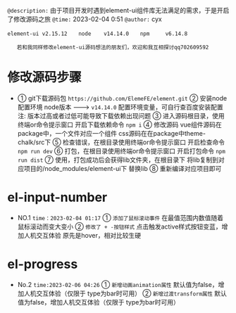 
`@description:`
 由于项目开发时遇到element-ui组件库无法满足的需求，于是开启了修改源码之旅
`@time:` 2023-02-04 0:51
`@author:` cyx

`element-ui v2.15.12`
`   node    v14.14.0`
`   npm     v6.14.8`


`    若和我同样修改element-ui源码想法的朋友们，欢迎和我互相探讨qq702609592   `
# 修改源码步骤
-
    ① git下载源码包 `https://github.com/ElemeFE/element.git`
    ② 安装node配置环境  node版本 ---> `v14.14.0`
        配置环境变量，可自行查百度安装配置
        注: 版本过高或者过低可能导致下载依赖出现问题
    ③ 进入源码根目录，使用终端or命令提示窗口
        开启下载依赖命令 `npm i`
    ④ 修改源码 
        vue组件源码在package中，一个文件对应一个组件
        css源码在在package中theme-chalk/src下
    ⑤ 检查错误，在根目录使用终端or命令提示窗口
        开启检查命令 `npm run dev`
    ⑥ 打包，在根目录使用终端or命令提示窗口
        开启打包命令 `npm run dist`
    ⑦ 使用，打包成功后会获得lib文件夹，在根目录下
        将lib复制到对应项目的/node_modules/element-ui下
        替换lib
    ⑧ 重新编译对应项目即可


# el-input-number
- NO.1  `time：2023-02-04 01:17`
    ① `添加了鼠标滚动事件`
        在最值范围内数值随着鼠标滚动而变大变小
    ② `修改了 + -按钮样式`
        点击触发active样式按钮变蓝，增加人机交互体验
        原先是hover，相对比较生硬
    
# el-progress
- No.2  `time:2023-02-06 04:26`
    ① `新增动画animation属性`
         默认值为false，增加人机交互体验（仅限于 type为bar时可用）
    ② `新增过渡transform属性`
         默认值为false，增加人机交互体验（仅限于 type为bar时可用）